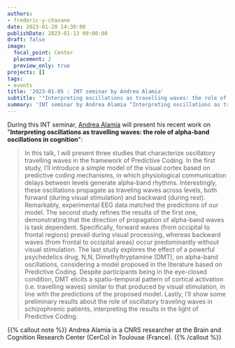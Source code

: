 ```yaml
---
authors:
- frederic-y-chavane
date: 2023-01-20 14:30:00
publishDate: 2023-01-13 09:00:00
draft: false
image:
  focal_point: Center
  placement: 2
  preview_only: true
projects: []
tags:
- events
title: '2023-01-05 : INT seminar by Andrea Alamia'
subtitle: '"Interpreting oscillations as travelling waves: the role of alpha-band oscillations in cognition".'
summary: 'INT seminar by Andrea Alamia "Interpreting oscillations as travelling waves: the role of alpha-band oscillations in cognition".'
---
```


During this INT seminar, [Andrea Alamia](https://artipago.github.io) will present his recent work on "**Interpreting oscillations as travelling waves: the role of alpha-band oscillations in cognition**":

> In this talk, I will present three studies that characterize oscillatory travelling waves in the framework of Predictive Coding. In the first study, I’ll introduce a simple model of the visual cortex based on predictive coding mechanisms, in which physiological communication delays between levels generate alpha-band rhythms. Interestingly, these oscillations propagate as traveling waves across levels, both forward (during visual stimulation) and backward (during rest). Remarkably, experimental EEG data matched the predictions of our model. The second study refines the results of the first one, demonstrating that the direction of propagation of alpha-band waves is task dependent. Specifically, forward waves (from occipital to frontal regions) prevail during visual processing, whereas backward waves (from frontal to occipital areas) occur predominantly without visual stimulation. The last study explores the effect of a powerful psychedelics drug, N,N, Dimethyltryptamine (DMT), on alpha-band oscillations, considering a model proposed in the literature based on Predictive Coding. Despite participants being in the eye-closed condition, DMT elicits a spatio-temporal pattern of cortical activation (i.e. travelling waves) similar to that produced by visual stimulation, in line with the predictions of the proposed model. Lastly, I’ll show some preliminary results about the role of oscillatory traveling waves in schizophrenic patients, interpreting the results in the light of Predictive Coding.



{{% callout note %}}
Andrea Alamia is a CNRS researcher at the Brain and Cognition Research Center (CerCo) in Toulouse (France). 
{{% /callout %}}
